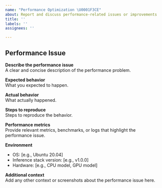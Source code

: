 ```yaml
---
name: "Performance Optimization \U0001F3CE️"
about: Report and discuss performance-related issues or improvements
title: ''
labels: ''
assignees: ''

---
```


## Performance Issue

**Describe the performance issue**  
A clear and concise description of the performance problem.

**Expected behavior**  
What you expected to happen.

**Actual behavior**  
What actually happened.

**Steps to reproduce**  
Steps to reproduce the behavior.

**Performance metrics**  
Provide relevant metrics, benchmarks, or logs that highlight the performance issue.

**Environment**  
 - OS: [e.g., Ubuntu 20.04]  
 - Inference stack version: [e.g., v1.0.0]  
 - Hardware: [e.g., CPU model, GPU model]

**Additional context**  
Add any other context or screenshots about the performance issue here.
